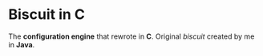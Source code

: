 # Biscuit in C

The **configuration engine** that rewrote in **C**.
Original *biscuit* created by me in **Java**.
